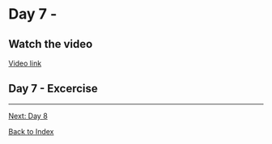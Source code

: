 # Day 7 - 



## Watch the video

[Video link](https://www.youtube.com/watch?v=)

## Day 7 - Excercise


---
[Next: Day 8](08-day08.md)

[Back to Index](index.md)
